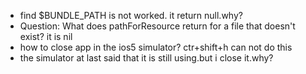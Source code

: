 - find $BUNDLE_PATH is not worked. it return null.why?
- Question: What does pathForResource return for a file that doesn't exist? it is nil
- how to close app in the ios5 simulator? ctr+shift+h can not do this
- the simulator at last said that it is still using.but i close it.why? 
